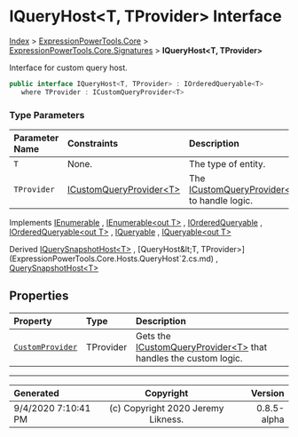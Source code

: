 ﻿# IQueryHost&lt;T, TProvider> Interface

[Index](../index.md) > [ExpressionPowerTools.Core](ExpressionPowerTools.Core.a.md) > [ExpressionPowerTools.Core.Signatures](ExpressionPowerTools.Core.Signatures.n.md) > **IQueryHost<T, TProvider>**

Interface for custom query host.

```csharp
public interface IQueryHost<T, TProvider> : IOrderedQueryable<T>
   where TProvider : ICustomQueryProvider<T>
```

### Type Parameters

| Parameter Name | Constraints | Description |
| :-- | :-- | :-- |
| `T` | None. | The type of entity. |
| `TProvider` | [ICustomQueryProvider&lt;T>](ExpressionPowerTools.Core.Signatures.ICustomQueryProvider`1.i.md) | The [ICustomQueryProvider&lt;T>](ExpressionPowerTools.Core.Signatures.ICustomQueryProvider`1.i.md) to handle logic. |

Implements  [IEnumerable](https://docs.microsoft.com/dotnet/api/system.collections.ienumerable) ,  [IEnumerable&lt;out T>](https://docs.microsoft.com/dotnet/api/system.collections.generic.ienumerable-1) ,  [IOrderedQueryable](https://docs.microsoft.com/dotnet/api/system.linq.iorderedqueryable) ,  [IOrderedQueryable&lt;out T>](https://docs.microsoft.com/dotnet/api/system.linq.iorderedqueryable-1) ,  [IQueryable](https://docs.microsoft.com/dotnet/api/system.linq.iqueryable) ,  [IQueryable&lt;out T>](https://docs.microsoft.com/dotnet/api/system.linq.iqueryable-1) 

Derived  [IQuerySnapshotHost&lt;T>](ExpressionPowerTools.Core.Signatures.IQuerySnapshotHost`1.i.md) ,  [QueryHost&lt;T, TProvider>](ExpressionPowerTools.Core.Hosts.QueryHost`2.cs.md) ,  [QuerySnapshotHost&lt;T>](ExpressionPowerTools.Core.Hosts.QuerySnapshotHost`1.cs.md) 

## Properties

| Property | Type | Description |
| :-- | :-- | :-- |
| [`CustomProvider`](ExpressionPowerTools.Core.Signatures.IQueryHost`2.CustomProvider.prop.md) | TProvider | Gets the [ICustomQueryProvider&lt;T>](ExpressionPowerTools.Core.Signatures.ICustomQueryProvider`1.i.md) that handles the custom logic. |


---

| Generated | Copyright | Version |
| :-- | :-: | --: |
| 9/4/2020 7:10:41 PM | (c) Copyright 2020 Jeremy Likness. | 0.8.5-alpha |
